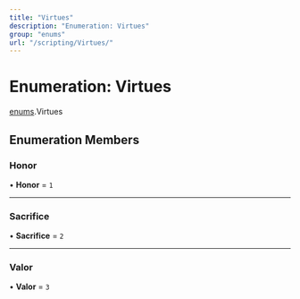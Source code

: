 ```yaml
---
title: "Virtues"
description: "Enumeration: Virtues"
group: "enums"
url: "/scripting/Virtues/"
---
```


# Enumeration: Virtues

[enums](/scripting/globals).Virtues

## Enumeration Members

### Honor

• **Honor** = ``1``

___

### Sacrifice

• **Sacrifice** = ``2``

___

### Valor

• **Valor** = ``3``
